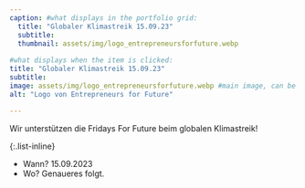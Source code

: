 ```yaml
---
caption: #what displays in the portfolio grid:
  title: "Globaler Klimastreik 15.09.23"
  subtitle: 
  thumbnail: assets/img/logo_entrepreneursforfuture.webp
  
#what displays when the item is clicked:
title: "Globaler Klimastreik 15.09.23"
subtitle: 
image: assets/img/logo_entrepreneursforfuture.webp #main image, can be a link or a file in assets/img/portfolio
alt: "Logo von Entrepreneurs for Future"

---
```

Wir unterstützen die Fridays For Future beim globalen Klimastreik!

{:.list-inline} 
- Wann? 15.09.2023 
- Wo? Genaueres folgt. 
